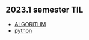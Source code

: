 ## 2023.1 semester TIL

- [ALGORITHM](https://github.com/Gobro-s/TIL/tree/master/algorithm)
- [python](https://github.com/Gobro-s/TIL/tree/master/python)
